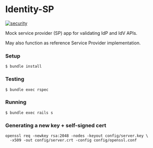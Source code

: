 Identity-SP
===========
[![security](https://hakiri.io/github/18F/identity-sp/master.svg)](https://hakiri.io/github/18F/identity-sp/master)

Mock service provider (SP) app for validating IdP and IdV APIs.

May also function as reference Service Provider implementation.

### Setup

    $ bundle install

### Testing

    $ bundle exec rspec

### Running

    $ bundle exec rails s

### Generating a new key + self-signed cert

    openssl req -newkey rsa:2048 -nodes -keyout config/server.key \
      -x509 -out config/server.crt -config config/openssl.conf
